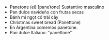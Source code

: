 - Panetone (el)	[paneˈtone]	Sustantivo masculino  
- Pan dulce navideño con frutas secas  
- Bánh mì ngọt có trái cây  
- Christmas sweet bread (Panettone)  
- En Argentina comemos panetone.  
- Pan dulce	Italiano: "panettone"